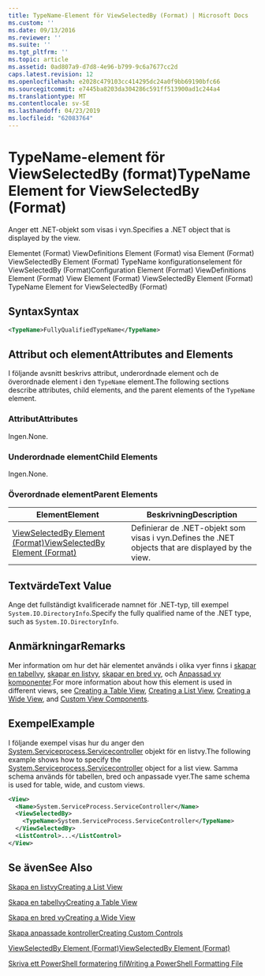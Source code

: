 ```yaml
---
title: TypeName-Element för ViewSelectedBy (Format) | Microsoft Docs
ms.custom: ''
ms.date: 09/13/2016
ms.reviewer: ''
ms.suite: ''
ms.tgt_pltfrm: ''
ms.topic: article
ms.assetid: 0ad807a9-d7d8-4e96-b799-9c6a7677cc2d
caps.latest.revision: 12
ms.openlocfilehash: e2028c479103cc414295dc24a0f9bb69190bfc66
ms.sourcegitcommit: e7445ba8203da304286c591ff513900ad1c244a4
ms.translationtype: MT
ms.contentlocale: sv-SE
ms.lasthandoff: 04/23/2019
ms.locfileid: "62083764"
---
```

# <a name="typename-element-for-viewselectedby-format"></a><span data-ttu-id="debaf-102">TypeName-element för ViewSelectedBy (format)</span><span class="sxs-lookup"><span data-stu-id="debaf-102">TypeName Element for ViewSelectedBy (Format)</span></span>

<span data-ttu-id="debaf-103">Anger ett .NET-objekt som visas i vyn.</span><span class="sxs-lookup"><span data-stu-id="debaf-103">Specifies a .NET object that is displayed by the view.</span></span>

<span data-ttu-id="debaf-104">Elementet (Format) ViewDefinitions Element (Format) visa Element (Format) ViewSelectedBy Element (Format) TypeName konfigurationselement för ViewSelectedBy (Format)</span><span class="sxs-lookup"><span data-stu-id="debaf-104">Configuration Element (Format) ViewDefinitions Element (Format) View Element (Format) ViewSelectedBy Element (Format) TypeName Element for ViewSelectedBy (Format)</span></span>

## <a name="syntax"></a><span data-ttu-id="debaf-105">Syntax</span><span class="sxs-lookup"><span data-stu-id="debaf-105">Syntax</span></span>

```xml
<TypeName>FullyQualifiedTypeName</TypeName>
```

## <a name="attributes-and-elements"></a><span data-ttu-id="debaf-106">Attribut och element</span><span class="sxs-lookup"><span data-stu-id="debaf-106">Attributes and Elements</span></span>

<span data-ttu-id="debaf-107">I följande avsnitt beskrivs attribut, underordnade element och de överordnade element i den `TypeName` element.</span><span class="sxs-lookup"><span data-stu-id="debaf-107">The following sections describe attributes, child elements, and the parent elements of the `TypeName` element.</span></span>

### <a name="attributes"></a><span data-ttu-id="debaf-108">Attribut</span><span class="sxs-lookup"><span data-stu-id="debaf-108">Attributes</span></span>

<span data-ttu-id="debaf-109">Ingen.</span><span class="sxs-lookup"><span data-stu-id="debaf-109">None.</span></span>

### <a name="child-elements"></a><span data-ttu-id="debaf-110">Underordnade element</span><span class="sxs-lookup"><span data-stu-id="debaf-110">Child Elements</span></span>

<span data-ttu-id="debaf-111">Ingen.</span><span class="sxs-lookup"><span data-stu-id="debaf-111">None.</span></span>

### <a name="parent-elements"></a><span data-ttu-id="debaf-112">Överordnade element</span><span class="sxs-lookup"><span data-stu-id="debaf-112">Parent Elements</span></span>

|<span data-ttu-id="debaf-113">Element</span><span class="sxs-lookup"><span data-stu-id="debaf-113">Element</span></span>|<span data-ttu-id="debaf-114">Beskrivning</span><span class="sxs-lookup"><span data-stu-id="debaf-114">Description</span></span>|
|-------------|-----------------|
|[<span data-ttu-id="debaf-115">ViewSelectedBy Element (Format)</span><span class="sxs-lookup"><span data-stu-id="debaf-115">ViewSelectedBy Element (Format)</span></span>](./viewselectedby-element-format.md)|<span data-ttu-id="debaf-116">Definierar de .NET-objekt som visas i vyn.</span><span class="sxs-lookup"><span data-stu-id="debaf-116">Defines the .NET objects that are displayed by the view.</span></span>|

## <a name="text-value"></a><span data-ttu-id="debaf-117">Textvärde</span><span class="sxs-lookup"><span data-stu-id="debaf-117">Text Value</span></span>

<span data-ttu-id="debaf-118">Ange det fullständigt kvalificerade namnet för .NET-typ, till exempel `System.IO.DirectoryInfo`.</span><span class="sxs-lookup"><span data-stu-id="debaf-118">Specify the fully qualified name of the .NET type, such as `System.IO.DirectoryInfo`.</span></span>

## <a name="remarks"></a><span data-ttu-id="debaf-119">Anmärkningar</span><span class="sxs-lookup"><span data-stu-id="debaf-119">Remarks</span></span>

<span data-ttu-id="debaf-120">Mer information om hur det här elementet används i olika vyer finns i [skapar en tabellvy](./creating-a-table-view.md), [skapar en listvy](./creating-a-list-view.md), [skapar en bred vy](./creating-a-wide-view.md), och [ Anpassad vy komponenter](./creating-custom-controls.md).</span><span class="sxs-lookup"><span data-stu-id="debaf-120">For more information about how this element is used in different views, see [Creating a Table View](./creating-a-table-view.md), [Creating a List View](./creating-a-list-view.md), [Creating a Wide View](./creating-a-wide-view.md), and [Custom View Components](./creating-custom-controls.md).</span></span>

## <a name="example"></a><span data-ttu-id="debaf-121">Exempel</span><span class="sxs-lookup"><span data-stu-id="debaf-121">Example</span></span>

<span data-ttu-id="debaf-122">I följande exempel visas hur du anger den [System.Serviceprocess.Servicecontroller](/dotnet/api/System.ServiceProcess.ServiceController) objekt för en listvy.</span><span class="sxs-lookup"><span data-stu-id="debaf-122">The following example shows how to specify the [System.Serviceprocess.Servicecontroller](/dotnet/api/System.ServiceProcess.ServiceController) object for a list view.</span></span> <span data-ttu-id="debaf-123">Samma schema används för tabellen, bred och anpassade vyer.</span><span class="sxs-lookup"><span data-stu-id="debaf-123">The same schema is used for table, wide, and custom views.</span></span>

```xml
<View>
  <Name>System.ServiceProcess.ServiceController</Name>
  <ViewSelectedBy>
    <TypeName>System.ServiceProcess.ServiceController</TypeName>
  </ViewSelectedBy>
  <ListControl>...</ListControl>
</View>
```

## <a name="see-also"></a><span data-ttu-id="debaf-124">Se även</span><span class="sxs-lookup"><span data-stu-id="debaf-124">See Also</span></span>

[<span data-ttu-id="debaf-125">Skapa en listvy</span><span class="sxs-lookup"><span data-stu-id="debaf-125">Creating a List View</span></span>](./creating-a-list-view.md)

[<span data-ttu-id="debaf-126">Skapa en tabellvy</span><span class="sxs-lookup"><span data-stu-id="debaf-126">Creating a Table View</span></span>](./creating-a-table-view.md)

[<span data-ttu-id="debaf-127">Skapa en bred vy</span><span class="sxs-lookup"><span data-stu-id="debaf-127">Creating a Wide View</span></span>](./creating-a-wide-view.md)

[<span data-ttu-id="debaf-128">Skapa anpassade kontroller</span><span class="sxs-lookup"><span data-stu-id="debaf-128">Creating Custom Controls</span></span>](./creating-custom-controls.md)

[<span data-ttu-id="debaf-129">ViewSelectedBy Element (Format)</span><span class="sxs-lookup"><span data-stu-id="debaf-129">ViewSelectedBy Element (Format)</span></span>](./viewselectedby-element-format.md)

[<span data-ttu-id="debaf-130">Skriva ett PowerShell formatering fil</span><span class="sxs-lookup"><span data-stu-id="debaf-130">Writing a PowerShell Formatting File</span></span>](./writing-a-powershell-formatting-file.md)
